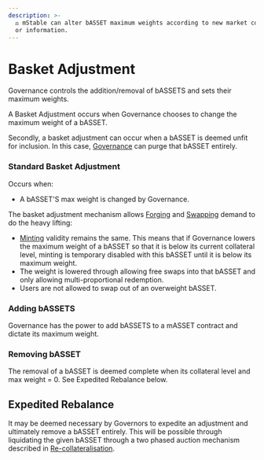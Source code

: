 ```yaml
---
description: >-
  ⚖️ mStable can alter bASSET maximum weights according to new market conditions
  or information.
---
```


# Basket Adjustment

Governance controls the addition/removal of bASSETS and sets their maximum weights. 

A Basket Adjustment occurs when Governance chooses to change the maximum weight of a bASSET. 

Secondly, a basket adjustment can occur when a bASSET is deemed unfit for inclusion. In this case, [Governance](../../functions/governance.md) can purge that bASSET entirely. 

### Standard Basket Adjustment  

Occurs when:

* A bASSET'S max weight is changed by Governance. 

The basket adjustment mechanism allows [Forging](./) and [Swapping](../swapping.md) demand to do the heavy lifting:

* [Minting](./) validity remains the same. This means that if Governance lowers the maximum weight of a bASSET so that it is below its current collateral level, minting is temporary disabled with this bASSET until it is below its maximum weight.
* The weight is lowered through allowing free swaps into that bASSET and only allowing multi-proportional redemption. 
* Users are not allowed to swap out of an overweight bASSET.

### Adding bASSETS

Governance has the power to add bASSETS to a mASSET contract and dictate its maximum weight.  

### Removing bASSET

The removal of a bASSET is deemed complete when its collateral level and max weight = 0. See Expedited Rebalance below. 

## **Expedited Rebalance**

It may be deemed necessary by Governors to expedite an adjustment and ultimately remove a bASSET entirely. This will be possible through liquidating the given bASSET through a two phased auction mechanism described in [Re-collateralisation](../../functions/recollateralisation.md). 

